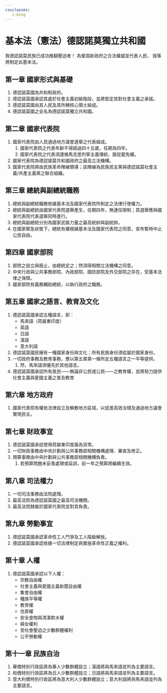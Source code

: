 ```yaml
---
cssclasses:
   i-ming
---
```


# 基本法（憲法）德認諾莫獨立共和國

我德認諾莫民族已成功推翻壓迫者！
為鞏固新政府之合法權威並代表人民，
我等將制定此基本法。

## 第一章 國家形式與基礎

1. 德認諾莫國為共和制政府。
2. 德認諾莫國承認其處於社會主義初級階段，並將堅定其對社會主義之承諾。
3. 德認諾莫國由其人民及其所轄核心領土組成。
4. 德認諾莫國之全名為德認諾莫獨立共和國。

## 第二章 國家代表院

1. 國家代表院由人民通過地方議會選舉之代表組成。
	 1. 國家代表院之代表年齡不得超過四十五歲，任期為四年。
	 2. 國家代表院之代表須遵循馬克思列寧主義傳統，服從罷免權。
2. 國家代表院為德認諾莫共和國政府之最高立法機構。
3. 國家代表院將由民族革命陣線領導；該陣線為民族民主黨與德認諾莫社會主義/共產主義黨之聯合組織。

## 第三章 總統與副總統職務

1. 總統與副總統職務依據基本法及國家代表院所制定之法律行使權力。
2. 總統與副總統由國家代表院選舉產生，任期四年，無連任限制；其選舉應與國家代表院代表選舉同時進行。
3. 總統與副總統分別為國家武裝力量之最高統帥與副統帥。
4. 在國家緊急狀態下，總統有權根據基本法及國家代表院之同意，宣布暫時中止公民自由。

## 第四章 國家部院

1. 部院之設立與廢止，由總統定之；然須得相關立法機構之同意。  
2. 中央行政與公共事務部院、內政部院、國防部院及外交部院之存在，受基本法律之保障。  
3. 國家部院有義務輔助總統，以執行政府之職務。

## 第五章 國家之語言、教育及文化

1. 德認諾莫國承認五種語言，即：
   - 馬來語（荷屬東印度）
   - 英語
   - 日語
   - 漢語
   - 意大利語
2. 德認諾莫國民擁有一種國家身份與文化；所有民族身份須從屬於國家身份。
3. 一切政府事務及教育事務，應以第五章第一條所定五種語言之一平等提供。
	1. 然，馬來語須優先於其他語言。
4. 德認諾莫國承認所有居民——無論非公民或公民——之教育權，並將努力提供社會主義與愛國主義之普及教育

## 第六章 地方政府

1. 國家代表院有權依法律設立及解散地方區域，以促進高效治理及通過地方議會實現民主。

## 第七章 財政事宜

1. 德認諾莫國承認使用荷屬東印度盾為貨幣。
2. 一切財政事務由中央計劃與公共事務部相關機構處理、審查及修正。
3. 預算事務由中央計劃與公共事務部相關機構負責。
   1. 若預算問題未妥善處理或延誤，前一年之預算將繼續生效。

## 第八章 司法權力

1. 一切司法事務由法院處理。
2. 最高法院為德認諾莫國之最高司法機關。
3. 最高法院隸屬於國家代表院並對其負責。

## 第九章 勞動事宜

1. 德認諾莫國承認革命性工人鬥爭及工人階級解放。
2. 德認諾莫國承認依據一切法律制定與實施革命性正義之權利。

## 第十章 人權

1. 德認諾莫國承認以下人權：
   - 宗教自由權
   - 社會主義與愛國主義新聞自由權
   - 集會自由權
   - 種族平等權
   - 教育權
   - 住房權
   - 安全食物與清潔飲水權
   - 婦女權利
   - 受社會壓迫之少數群體權利
   - 公平勞動權

## 第十一章 民族自治

1. 華僑特別行政區將為華人少數群體設立；漢語將與馬來語並列為主要語言。
2. 和僑特別行政區將為日人少數群體設立；日語將與馬來語並列為主要語言。
3. 意大利橋特別行政區將為意大利人少數群體設立；意大利語將與馬來語並列為主要語言。